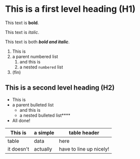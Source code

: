 # This is a first level heading (H1)

This text is **bold**.

This text is *italic*.

This text is both ***bold and italic***.

1. This is
1. a parent numbered list
   1. and this is
   1. a nested `numbered` list
1. (fin)

## This is a second level heading (H2)

- This is
- a parent bulleted list
  - and this is
  - a nested bulleted list****
- All done!

|This is   |a simple   |table header|
|---|----|-----|
|table     |data       |here        |
|it doesn't|actually   |have to line up nicely!|